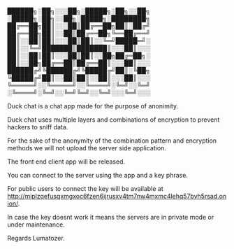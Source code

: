 
██████╗░██╗░░░██╗░█████╗░██╗░░██╗  ░█████╗░██╗░░██╗░█████╗░████████╗
██╔══██╗██║░░░██║██╔══██╗██║░██╔╝  ██╔══██╗██║░░██║██╔══██╗╚══██╔══╝
██║░░██║██║░░░██║██║░░╚═╝█████═╝░  ██║░░╚═╝███████║███████║░░░██║░░░
██║░░██║██║░░░██║██║░░██╗██╔═██╗░  ██║░░██╗██╔══██║██╔══██║░░░██║░░░
██████╔╝╚██████╔╝╚█████╔╝██║░╚██╗  ╚█████╔╝██║░░██║██║░░██║░░░██║░░░
╚═════╝░░╚═════╝░░╚════╝░╚═╝░░╚═╝  ░╚════╝░╚═╝░░╚═╝╚═╝░░╚═╝░░░╚═╝░░░

Duck chat is a chat app made for the purpose of anonimity.

Duck chat uses multiple layers and combinations of encryption to prevent hackers to sniff data.

For the sake of the anonymity of the combination pattern and encryption methods we will not upload the server side application.

The front end client app will be released.

You can connect to the server using the app and a key phrase.

For public users to connect the key will be available at http://miplzqefusqxmgxoc6fzen6ijrusxv4tm7nw4mxmc4lehq57bvh5rsad.onion/.

In case the key doesnt work it means the servers are in private mode or under maintenance.

Regards Lumatozer.
